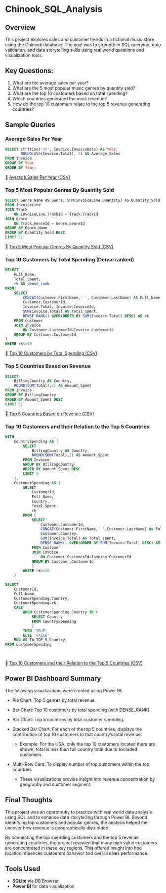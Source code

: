 # Chinook_SQL_Analysis

## Overview
This project explores sales and customer trends in a fictional music store using the Chinook database. The goal was to strengthen SQL querying, data validation, and data storytelling skills using real world questions and visualization tools.

## Key Questions:
1. What are the average sales per year?
2. What are the 5 most popular music genres by quantity sold?
3. What are the top 10 customers based on total spending?
4. Which countries generated the most revenue?
5. How do the top 10 customers relate to the top 5 revenue generating countries?


## Sample Queries

### Average Sales Per Year
```sql
SELECT strftime('%Y', Invoice.InvoiceDate) AS Year, 
       ROUND(AVG(Invoice.Total), 2) AS Average_Sales
FROM Invoice 
GROUP BY Year
ORDER BY Year;
```
📄 [Average Sales Per Year (CSV)](https://github.com/AliRH02/Chinook_SQL_Analysis/blob/main/OutputTables/Average%20Sales%20Per%20Year.csv)  

### Top 5 Most Popular Genres By Quantity Sold
```sql
SELECT Genre.Name AS Genre, SUM(InvoiceLine.Quantity) AS Quantity_Sold
FROM InvoiceLine 
JOIN Track 
	ON InvoiceLine.TrackId = Track.TrackId
JOIN Genre
	ON Track.GenreId = Genre.GenreId
GROUP BY Genre.Name
ORDER BY Quantity_Sold DESC
LIMIT 5;
``` 
📄 [Top 5 Most Popular Genres By Quantity Sold (CSV)](https://github.com/AliRH02/Chinook_SQL_Analysis/blob/main/OutputTables/Top%205%20Genre%20By%20Quantity%20Sold.csv)  


### Top 10 Customers by Total Spending (Dense ranked)
```sql
SELECT 
	Full_Name,
	Total_Spent,
	rk AS dense_rank
FROM(
	SELECT 
		CONCAT(Customer.FirstName,' ', Customer.LastName) AS Full_Name,
		Customer.CustomerId, 
		Invoice.Total, Invoice.InvoiceId,
		SUM(Invoice.Total) AS Total_Spent,
		DENSE_RANK() OVER(ORDER BY SUM(Invoice.Total) DESC) AS rk
	FROM Customer
	JOIN Invoice
		ON Customer.CustomerId=Invoice.CustomerId
	GROUP BY Customer.CustomerId
)
WHERE rk<=10
```
📄 [Top 10 Customers by Total Spending (CSV)](https://github.com/AliRH02/Chinook_SQL_Analysis/blob/main/OutputTables/Top%2010%20Customers%20Based%20on%20Spent%20Amount%20Dense%20ranked.csv) 


### Top 5 Countries Based on Revenue
```sql
SELECT 
	BillingCountry AS Country, 
	ROUND(SUM(Total),2) AS Amount_Spent
FROM Invoice
GROUP BY BillingCountry
ORDER BY Amount_Spent DESC
LIMIT 5;
```
📄 [Top 5 Countries Based on Revenue (CSV)](https://github.com/AliRH02/Chinook_SQL_Analysis/blob/main/OutputTables/Top%205%20Country%20by%20Amount%20Spent.csv) 


### Top 10 Customers and their Relation to the Top 5 Countries
```sql
WITH 
	CountrySpending AS (
		SELECT 
			BillingCountry AS Country, 
			ROUND(SUM(Total),2) AS Amount_Spent
		FROM Invoice
		GROUP BY BillingCountry
		ORDER BY Amount_Spent DESC
		LIMIT 5
	),
	CustomerSpending AS (
		SELECT 
			CustomerId,
			Full_Name,
			Country,
			Total_Spent,
			rk
		FROM (
			SELECT 
				Customer.CustomerId,
				CONCAT(Customer.FirstName,' ',Customer.LastName) As Full_Name,
				Customer.Country,
				SUM(Invoice.Total) AS Total_spent,
				DENSE_RANK() OVER(ORDER BY SUM(Invoice.Total) DESC) AS rk
			FROM Customer
			JOIN Invoice	
				ON Customer.CustomerId=Invoice.CustomerId
			GROUP BY Customer.CustomerId
			)
		WHERE rk<=10
	)
	
SELECT 
	CustomerId,
	Full_Name,
	CustomerSpending.Country,
	CustomerSpending.rk,
	CASE 
		WHEN CustomerSpending.Country IN (
			SELECT Country
			FROM CountrySpending
			) 
		THEN 'TRUE'
		ELSE 'FALSE'
	END AS In_TOP_5_Country
FROM CustomerSpending

	
```
📄 [Top 10 Customers and their Relation to the Top 5 Countries (CSV)](https://github.com/AliRH02/Chinook_SQL_Analysis/blob/main/OutputTables/Top%2010%20customers%20by%20spedning%20and%20relation%20to%20top%205%20country%20by%20spending.csv) 

## Power BI Dashboard Summary
The following visualizations were created using Power BI:

- Pie Chart: Top 5 genres by total revenue.

- Bar Chart: Top 10 customers by total spending (with DENSE_RANK).

- Bar Chart: Top 5 countries by total customer spending.

- Stacked Bar Chart: For each of the top 5 countries, displays the contribution of top 10 customers to that country’s total revenue.
	- Example: For the USA, only the top 10 customers located there are shown; total is less than full country total due to excluded customers.

- Multi-Row Card: To display number of top customers within the top countries
	- These visualizations provide insight into revenue concentration by geography and customer segment.

## Final Thoughts

This project was an opprotnutiy to practice with real world data analysis using SQL and to enhance data storytelling through Power BI. Beyond identifying top customers and popular genres, the analysis helped me uncover how revenue is geographically distributed. 

By connecting the top spending customers and the top 5 revenue generating countries, the project revealed that many high value customers are concentrated in these key regions. This offered insight into hoe locationinfluences custoemrs bahavior and overall sales performance. 

## Tools Used
- **SQLite** via DB Browser
- **Power BI** for data visualization
